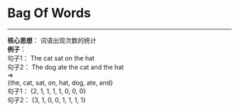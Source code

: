 # Bag Of Words
---
**核心思想**： 词语出现次数的统计  
**例子**：  
句子1： The cat sat on the hat  
句子2： The dog ate the cat and the hat  
=>  
{the, cat, sat, on, hat, dog, ate, and}  
句子1： {2, 1, 1, 1, 1, 0, 0, 0}  
句子2： {3, 1, 0, 0, 1, 1, 1, 1}  
